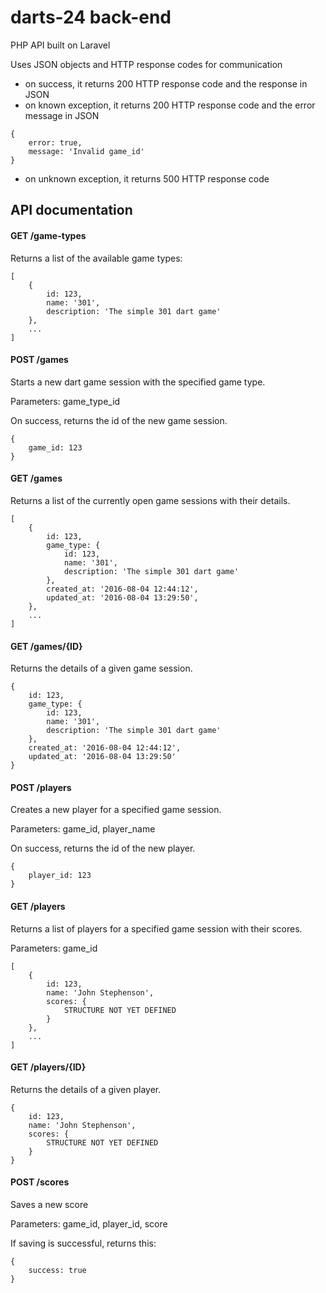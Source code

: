 # darts-24 back-end

PHP API built on Laravel

Uses JSON objects and HTTP response codes for communication

+ on success, it returns 200 HTTP response code and the response in JSON
+ on known exception, it returns 200 HTTP response code and the error message in JSON

```
{
    error: true,
    message: 'Invalid game_id'
}
```
+ on unknown exception, it returns 500 HTTP response code

## API documentation

#### GET /game-types

Returns a list of the available game types:
```
[
    {
        id: 123,
        name: '301',
        description: 'The simple 301 dart game'
    },
    ...
]
```

#### POST /games

Starts a new dart game session with the specified game type.

Parameters: game_type_id

On success, returns the id of the new game session.

```
{
    game_id: 123
}
```

#### GET /games

Returns a list of the currently open game sessions with their details.

```
[
    {
        id: 123,
        game_type: {
            id: 123,
            name: '301',
            description: 'The simple 301 dart game'
        },
        created_at: '2016-08-04 12:44:12',
        updated_at: '2016-08-04 13:29:50',
    },
    ...
]
```

#### GET /games/{ID}

Returns the details of a given game session.
```
{
    id: 123,
    game_type: {
        id: 123,
        name: '301',
        description: 'The simple 301 dart game'
    },
    created_at: '2016-08-04 12:44:12',
    updated_at: '2016-08-04 13:29:50'
}
```

#### POST /players

Creates a new player for a specified game session.

Parameters: game_id, player_name

On success, returns the id of the new player.

```
{
    player_id: 123
}
```

#### GET /players

Returns a list of players for a specified game session with their scores.

Parameters: game_id
```
[
    {
        id: 123,
        name: 'John Stephenson',
        scores: {
            STRUCTURE NOT YET DEFINED
        }
    },
    ...
]
```

#### GET /players/{ID}

Returns the details of a given player.

```
{
    id: 123,
    name: 'John Stephenson',
    scores: {
        STRUCTURE NOT YET DEFINED
    }
}
```

#### POST /scores

Saves a new score

Parameters: game_id, player_id, score

If saving is successful, returns this:
```
{
    success: true
}
```
